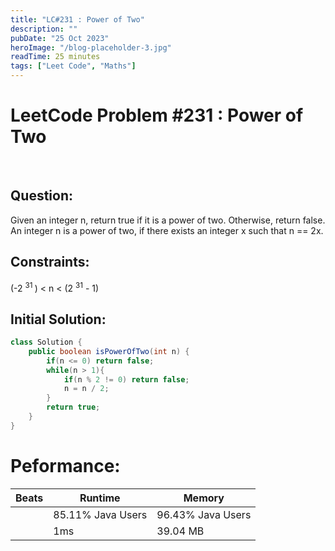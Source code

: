 ```yaml
---
title: "LC#231 : Power of Two"
description: ""
pubDate: "25 Oct 2023"
heroImage: "/blog-placeholder-3.jpg"
readTime: 25 minutes
tags: ["Leet Code", "Maths"]
---
```


# <b> LeetCode Problem #231 : Power of Two </b>

<br>

## Question: <br/>

<p class="pl-6">
    Given an integer n, return true if it is a power of two. Otherwise, return false.
    An integer n is a power of two, if there exists an integer x such that n == 2x.
</p>

## Constraints: <br/>

<p class="ml-6 bg-slate-300 rounded-md w-fit px-4">
(-2 <sup> 31 </sup>) < n < (2 <sup>31</sup> - 1)
</p>

## Initial Solution:

```java
class Solution {
    public boolean isPowerOfTwo(int n) {
        if(n <= 0) return false;
        while(n > 1){
            if(n % 2 != 0) return false;
            n = n / 2;
        }
        return true;
    }
}
```

# Peformance:

| Beats | Runtime           | Memory            |
| ----- | ----------------- | ----------------- |
|       | 85.11% Java Users | 96.43% Java Users |
|       | 1ms               | 39.04 MB          |
